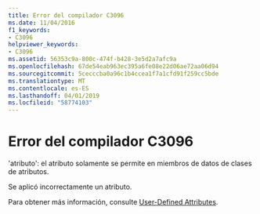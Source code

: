 ```yaml
---
title: Error del compilador C3096
ms.date: 11/04/2016
f1_keywords:
- C3096
helpviewer_keywords:
- C3096
ms.assetid: 56353c9a-800c-474f-b428-3e5d2a7afc9a
ms.openlocfilehash: 67de54eab963ec395a6fe08e22d06ae72aa06d94
ms.sourcegitcommit: 5cecccba0a96c1b4ccea1f7a1cfd91f259cc5bde
ms.translationtype: MT
ms.contentlocale: es-ES
ms.lasthandoff: 04/01/2019
ms.locfileid: "58774103"
---
```

# <a name="compiler-error-c3096"></a>Error del compilador C3096

'atributo': el atributo solamente se permite en miembros de datos de clases de atributos.

Se aplicó incorrectamente un atributo.

Para obtener más información, consulte [User-Defined Attributes](../../extensions/user-defined-attributes-cpp-component-extensions.md).